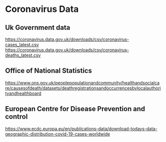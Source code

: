 # Coronavirus Data

## Uk Government data

https://coronavirus.data.gov.uk/downloads/csv/coronavirus-cases_latest.csv
https://coronavirus.data.gov.uk/downloads/csv/coronavirus-deaths_latest.csv

## Office of National Statistics

https://www.ons.gov.uk/peoplepopulationandcommunity/healthandsocialcare/causesofdeath/datasets/deathregistrationsandoccurrencesbylocalauthorityandhealthboard

## European Centre for Disease Prevention and control

https://www.ecdc.europa.eu/en/publications-data/download-todays-data-geographic-distribution-covid-19-cases-worldwide

